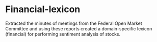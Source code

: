 # Financial-lexicon
Extracted the minutes of meetings from the Federal Open Market Committee and using these reports created a domain-specific lexicon (financial) for performing sentiment analysis of stocks.
